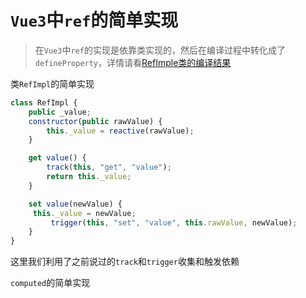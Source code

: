 # `Vue3`中`ref`的简单实现

> 在`Vue3`中`ref`的实现是依靠类实现的，然后在编译过程中转化成了`defineProperty`，详情请看[RefImple类的编译结果](https://babel.docschina.org/repl/#?browsers=defaults%2C%20not%20ie%2011%2C%20not%20ie_mob%2011&build=&builtIns=false&spec=false&loose=false&code_lz=MYGwhgzhAEBKCmAzAkgWwA4mgbwFAEhgB7AOwgBcAnAV2HKMoApKwB3ANTBGvgEocC-cgAsAlhAB0AfQBuXHtAC80Fh3nwA3AQC-uAgHN45aHO7xG_PPnyUj1SiWgjx00zy35dBCEZPrGJPBqZpa40OER4c6SsupK0IHB7jq4ukA&debug=false&forceAllTransforms=false&shippedProposals=false&circleciRepo=&evaluate=false&fileSize=false&timeTravel=false&sourceType=module&lineWrap=true&presets=env%2Ces2015%2Creact%2Cstage-2%2Cenv&prettier=false&targets=&version=7.15.2&externalPlugins=)

类`RefImpl`的简单实现

```js
class RefImpl {
	public _value;
	constructor(public rawValue) {
		this._value = reactive(rawValue);
	}

	get value() {
		track(this, "get", "value");
		return this._value;
	}

	set value(newValue) {
     this._value = newValue;
		 trigger(this, "set", "value", this.rawValue, newValue);
	}
}
```

这里我们利用了之前说过的`track`和`trigger`收集和触发依赖


`computed`的简单实现